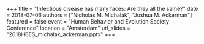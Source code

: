 +++
title = "Infectious disease has many faces: Are they all the same?"
date = 2018-07-06
authors = ["Nicholas M. Michalak", "Joshua M. Ackerman"]
featured = false
event = "Human Behavior and Evolution Society Conference"
location = "Amsterdam"
url_slides = "2018HBES_michalak_ackerman.pptx"
+++

